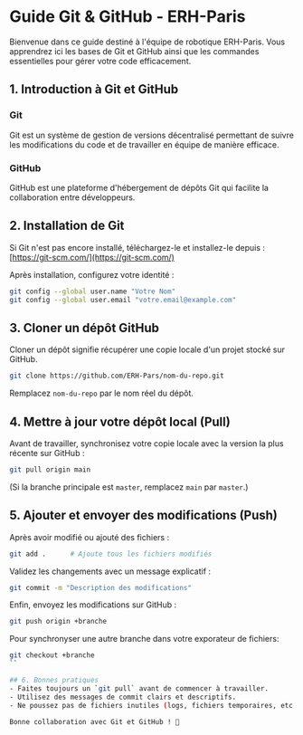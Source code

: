 # Guide Git & GitHub - ERH-Paris

Bienvenue dans ce guide destiné à l'équipe de robotique ERH-Paris. Vous apprendrez ici les bases de Git et GitHub ainsi que les commandes essentielles pour gérer votre code efficacement.

## 1. Introduction à Git et GitHub

### Git
Git est un système de gestion de versions décentralisé permettant de suivre les modifications du code et de travailler en équipe de manière efficace.

### GitHub
GitHub est une plateforme d'hébergement de dépôts Git qui facilite la collaboration entre développeurs.

## 2. Installation de Git
Si Git n'est pas encore installé, téléchargez-le et installez-le depuis : [https://git-scm.com/](https://git-scm.com/)

Après installation, configurez votre identité :
```sh
git config --global user.name "Votre Nom"
git config --global user.email "votre.email@example.com"
```

## 3. Cloner un dépôt GitHub
Cloner un dépôt signifie récupérer une copie locale d'un projet stocké sur GitHub.
```sh
git clone https://github.com/ERH-Pars/nom-du-repo.git
```
Remplacez `nom-du-repo` par le nom réel du dépôt.

## 4. Mettre à jour votre dépôt local (Pull)
Avant de travailler, synchronisez votre copie locale avec la version la plus récente sur GitHub :
```sh
git pull origin main
```
(Si la branche principale est `master`, remplacez `main` par `master`.)

## 5. Ajouter et envoyer des modifications (Push)
Après avoir modifié ou ajouté des fichiers :
```sh
git add .      # Ajoute tous les fichiers modifiés
```
Validez les changements avec un message explicatif :
```sh
git commit -m "Description des modifications"
```
Enfin, envoyez les modifications sur GitHub :
```sh
git push origin +branche
```
Pour synchronyser une autre branche dans votre exporateur de  fichiers: 
```sh
git checkout +branche
``

## 6. Bonnes pratiques
- Faites toujours un `git pull` avant de commencer à travailler.
- Utilisez des messages de commit clairs et descriptifs.
- Ne poussez pas de fichiers inutiles (logs, fichiers temporaires, etc.).

Bonne collaboration avec Git et GitHub ! 🚀
